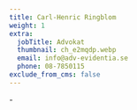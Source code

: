 ```yaml
---
title: Carl-Henric Ringblom
weight: 1
extra:
  jobTitle: Advokat
  thumbnail: ch_e2mqdp.webp
  email: info@adv-evidentia.se
  phone: 08-7850115
exclude_from_cms: false
---
```


\-
